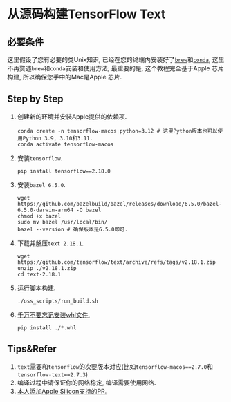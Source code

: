 # 从源码构建TensorFlow Text

## 必要条件

这里假设了您有必要的类Unix知识, 已经在您的终端内安装好了[`brew`](https://brew.sh)和[`conda`](https://github.com/conda-forge/miniforge), 这里不再赘述`brew`和`conda`安装和使用方法; 最重要的是, 这个教程完全基于Apple 芯片构建, 所以确保您手中的Mac是Apple 芯片.

## Step by Step

1. 创建新的环境并安装Apple提供的依赖项.

   ```shell
   conda create -n tensorflow-macos python=3.12 # 这里Python版本也可以使用Python 3.9, 3.10和3.11.
   conda activate tensorflow-macos
   ```
   
2. 安装`tensorflow`.

   ```shell
   pip install tensorflow==2.18.0
   ```

3. 安装`bazel 6.5.0`.

   ```shell
   wget https://github.com/bazelbuild/bazel/releases/download/6.5.0/bazel-6.5.0-darwin-arm64 -O bazel
   chmod +x bazel
   sudo mv bazel /usr/local/bin/
   bazel --version # 确保版本是6.5.0即可.
   ```

4. 下载并解压`text 2.18.1`.

   ```shell
   wget https://github.com/tensorflow/text/archive/refs/tags/v2.18.1.zip
   unzip ./v2.18.1.zip
   cd text-2.18.1
   ```

5. 运行脚本构建.

   ```shell
   ./oss_scripts/run_build.sh
   ```
   
6. [千万不要忘记安装whl文件.](https://github.com/sun1638650145/Libraries-and-Extensions-for-TensorFlow-for-Apple-Silicon/issues/2)

   ```shell
   pip install ./*.whl
   ```

## Tips&Refer

1. `text`需要和`tensorflow`的次要版本对应(比如`tensorflow-macos==2.7.0`和`tensorflow-text==2.7.3`)
2. 编译过程中请保证你的网络稳定, 编译需要使用网络.
3. [本人添加Apple Silicon支持的PR.](https://github.com/tensorflow/text/pull/756)
